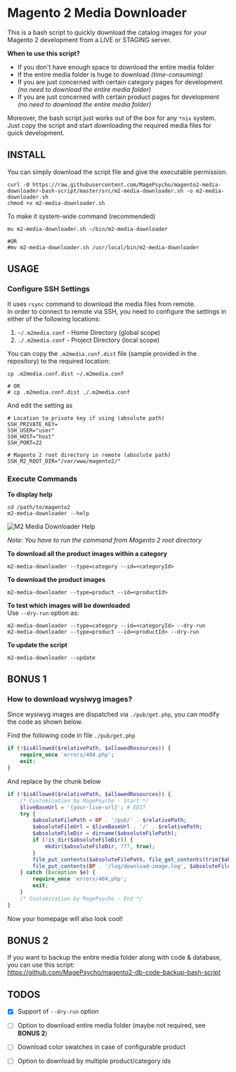 # Magento 2 Media Downloader

This is a bash script to quickly download the catalog images for your Magento 2 development from a LIVE or STAGING server.

**When to use this script?**
* If you don't have enough space to download the entire media folder
* If the entire media folder is huge to download *(time-consuming)*
* If you are just concerned with certain category pages for development *(no need to download the entire media folder)*
* If you are just concerned with certain product pages for development *(no need to download the entire media folder)*

Moreover, the bash script just works out of the box for any `*nix` system.  
Just copy the script and start downloading the required media files for quick development.

## INSTALL
You can simply download the script file and give the executable permission.
```
curl -0 https://raw.githubusercontent.com/MagePsycho/magento2-media-downloader-bash-script/master/src/m2-media-downloader.sh -o m2-media-downloader.sh
chmod +x m2-media-downloader.sh
```

To make it system-wide command (recommended)
```
mv m2-media-downloader.sh ~/bin/m2-media-downloader

#OR
#mv m2-media-downloader.sh /usr/local/bin/m2-media-downloader
```

## USAGE

### Configure SSH Settings
It uses `rsync` command to download the media files from remote.  
In order to connect to remote via SSH, you need to configure the settings in either of the following locations:
1. `~/.m2media.conf` - Home Directory (global scope)
1. `./.m2media.conf` - Project Directory (local scope)

You can copy the `.m2media.conf.dist` file (sample provided in the repository) to the required location:
```
cp .m2media.conf.dist ~/.m2media.conf

# OR
# cp .m2media.conf.dist ./.m2media.conf
```

And edit the setting as
```
# Location to private key if using (absolute path)
SSH_PRIVATE_KEY=
SSH_USER="user"
SSH_HOST="host"
SSH_PORT=22

# Magento 2 root directory in remote (absolute path)
SSH_M2_ROOT_DIR="/var/www/magento2/"
```

### Execute Commands

**To display help**
```
cd /path/to/magento2
m2-media-downloader --help
```
![M2 Media Downloader Help](https://github.com/MagePsycho/magento2-media-downloader-bash-script/raw/main/docs/magento2-media-downloader-bash-script-help.png)

*Note: You have to run the command from Magento 2 root directory*

**To download all the product images within a category**
```
m2-media-downloader --type=category --id=<categoryId>
```

**To download the product images**
```
m2-media-downloader --type=product --id=<productId>
```

**To test which images will be downloaded**  
Use `--dry-run` option as:
```
m2-media-downloader --type=category --id=<categoryId> --dry-run
m2-media-downloader --type=product --id=<productId> --dry-run
```

**To update the script**
```
m2-media-downloader --update
```

## BONUS 1
### How to download wysiwyg images?
Since wysiwyg images are dispatched via `./pub/get.php`, you can modify the code as shown below.

Find the following code in file `./pub/get.php`
```php
if (!$isAllowed($relativePath, $allowedResources)) {
    require_once 'errors/404.php';
    exit;
}
```
And replace by the chunk below
```php
if (!$isAllowed($relativePath, $allowedResources)) {              
    /* Customization by MagePsycho - Start */
    $liveBaseUrl = '{your-live-url}'; # EDIT
    try {
        $absoluteFilePath = BP . '/pub/' . $relativePath;
        $absoluteFileUrl = $liveBaseUrl . '/' . $relativePath;
        $absoluteFileDir = dirname($absoluteFilePath);
        if (!is_dir($absoluteFileDir)) {
            mkdir($absoluteFileDir, 777, true);
        }
        file_put_contents($absoluteFilePath, file_get_contents(trim($absoluteFileUrl)));
        file_put_contents(BP . '/log/download-image.log', $absoluteFilePath . ' -> ' . $absoluteFileUrl, FILE_APPEND | LOCK_EX);
    } catch (Exception $e) {
        require_once 'errors/404.php';
        exit;
    }
    /* Customization by MagePsycho - End */
}
```
Now your homepage will also look cool!

## BONUS 2
If you want to backup the entire media folder along with code & database, you can use this script:  
https://github.com/MagePsycho/magento2-db-code-backup-bash-script

## TODOS
- [x] Support of `--dry-run` option
- [ ] Option to download entire media folder (maybe not required, see **BONUS 2**)
- [ ] Download color swatches in case of configurable product
- [ ] Option to download by multiple product/category ids

